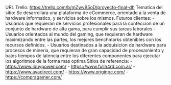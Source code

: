 URL Trello: https://trello.com/b/mZwvB5oD/proyecto-final-dh
Tematica del sitio: Se desarrollara una plataforma de eCommerce, orientado a la venta de hardware informatico, y servicios sobre los mismos.
Futuros clientes: 
	- Usuarios que requieran de servicios profesionales para la confeccion de un conjunto de hardware de alta gama, para cumplir sus tareas laborales
	- Usuarios orientados al mundo del gaming, que requieran de hardware maximizando entre las partes, los mejores benchmarks obtenibles con los recursos definidos.
	- Usuarios destinados a la adquisicion de hardware para procesos de mineria, que requieran de gran capacidad de procesamiento y bajos tiempos de latencia entre los diferentes componentes para ejecutar los algoritmos de la forma mas optima
Sitios de referencia:
	- https://www.ibuypower.com/
	- https://www.fullh4rd.com.ar/
	- https://www.avadirect.com/
	- https://www.originpc.com/
	- https://compragamer.com/

